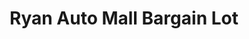 ---
title: "Ryan Auto Mall Bargain Lot"
url: /buffalo/ryan-auto-mall-bargain-lot/
shop: Autohaus
---